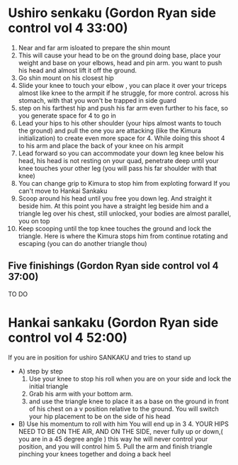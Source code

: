 # **Ushiro senkaku** (Gordon Ryan side control vol 4 33:00)  

1.  Near and far arm isloated to prepare the shin mount 
2. This will cause your head to be on the ground doing base,  place your weight and base on your elbows, head and pin arm. you want to push his head and almost lift it off the ground.
3. Go shin mount on his closest hip
4. Slide your knee to touch your elbow , you can place it over your triceps almost like knee to the armpit if he struggle, for more control.
   across his stomach, with that you won't be trapped in side guard
5. step on his farthest hip and push his far arm even further to his face, so you generate space for 4 to go in
6. Lead your hips to his other shoulder (your hips almost wants to touch the ground) and pull the one you are attacking (like the Kimura initialization) to create even more space for 4. While doing this shoot 4 to his arm and place the back of your knee on his armpit
7. Lead forward so you can accommodate your down leg knee below his head, his head is not resting on your quad, penetrate deep until your knee touches your other leg (you will pass his far shoulder with that knee)
8. You can change grip to Kimura to stop him from exploting forward 
   If you can't move to Hankai Sankaku
9. Scoop around his head until you free you down leg. And straight it beside him. At this point you have a straight leg beside him and a triangle leg over his chest, still unlocked, your bodies are almost parallel, you on top
10. Keep scooping until the top knee touches the ground and lock the triangle. Here is where the Kimura stops him from continue rotating and escaping (you can do another triangle thou)


## Five finishings  (Gordon Ryan side control vol 4 37:00)
TO DO

# **Hankai sankaku** (Gordon Ryan side control vol 4 52:00)
If you are in position for ushiro SANKAKU and tries to stand up
 - A) step by step
   1. Use your knee to stop his roll when you are on your side and lock the initial triangle
   2. Grab his arm with your bottom arm.
   3.  and use the triangle knee to place it as a base on the ground in front of his chest on a v position relative to the ground. You will switch your hip placement to be on the side of his head
 - B) Use his momentum to roll with him
   You will end up in 3
   4. YOUR HIPS NEED TO BE ON THE AIR, AND ON THE SIDE, never fully up or down,( you are in a 45 degree angle ) this way he will never control your position, and you will control him
   5. Pull the arm and finish triangle pinching your knees together and doing a back heel
